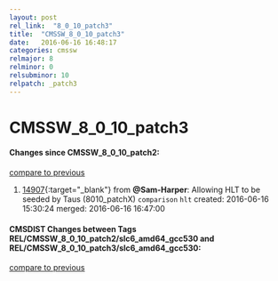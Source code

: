 ```yaml
---
layout: post
rel_link:  "8_0_10_patch3"
title:  "CMSSW_8_0_10_patch3"
date:   2016-06-16 16:48:17
categories: cmssw
relmajor: 8
relminor: 0
relsubminor: 10
relpatch: _patch3
---
```


# CMSSW_8_0_10_patch3
#### Changes since CMSSW_8_0_10_patch2:

[compare to previous](https://github.com/cms-sw/cmssw/compare/CMSSW_8_0_10_patch2...CMSSW_8_0_10_patch3)



1. [14907](http://github.com/cms-sw/cmssw/pull/14907){:target="_blank"}  from **@Sam-Harper**: Allowing HLT to be seeded by Taus (8010_patchX) `comparison`  `hlt`  created: 2016-06-16 15:30:24 merged: 2016-06-16 16:47:00

#### CMSDIST Changes between Tags REL/CMSSW_8_0_10_patch2/slc6_amd64_gcc530 and REL/CMSSW_8_0_10_patch3/slc6_amd64_gcc530:

[compare to previous](https://github.com/cms-sw/cmsdist/compare/REL/CMSSW_8_0_10_patch2/slc6_amd64_gcc530...REL/CMSSW_8_0_10_patch3/slc6_amd64_gcc530)


